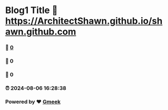 # Blog1 Title :link: https://ArchitectShawn.github.io/shawn.github.com 
### :page_facing_up: [0](https://ArchitectShawn.github.io/shawn.github.com/tag.html) 
### :speech_balloon: 0 
### :hibiscus: 0 
### :alarm_clock: 2024-08-06 16:28:38 
### Powered by :heart: [Gmeek](https://github.com/Meekdai/Gmeek)
